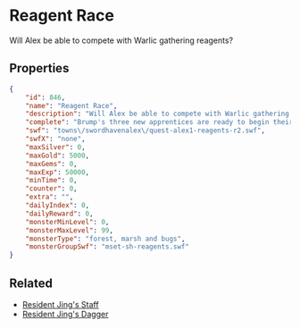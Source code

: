 # Reagent Race

Will Alex be able to compete with Warlic gathering reagents?

## Properties

```json
{
    "id": 846,
    "name": "Reagent Race",
    "description": "Will Alex be able to compete with Warlic gathering reagents?",
    "complete": "Brump's three new apprentices are ready to begin their studies!",
    "swf": "towns\/swordhavenalex\/quest-alex1-reagents-r2.swf",
    "swfX": "none",
    "maxSilver": 0,
    "maxGold": 5000,
    "maxGems": 0,
    "maxExp": 50000,
    "minTime": 0,
    "counter": 0,
    "extra": "",
    "dailyIndex": 0,
    "dailyReward": 0,
    "monsterMinLevel": 0,
    "monsterMaxLevel": 99,
    "monsterType": "forest, marsh and bugs",
    "monsterGroupSwf": "mset-sh-reagents.swf"
}
```

## Related

- [Resident Jing's Staff](../items/6316-resident-jing-s-staff.md)
- [Resident Jing's Dagger](../items/6317-resident-jing-s-dagger.md)

